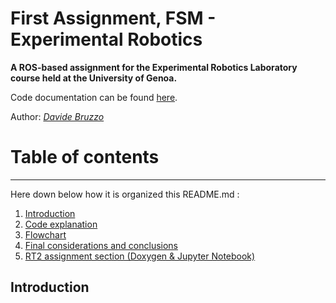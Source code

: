 First Assignment, FSM - Experimental Robotics
================================
**A ROS-based assignment for the Experimental Robotics Laboratory course held at the University of Genoa.**

Code documentation can be found [here](https://davidebruzzo.github.io/assignment_FinalStateMachine/).

Author: [*Davide Bruzzo*](mailto:davide.brzo@gmail.com?subject=[GitHub]%20Source%20Han%20Sans)

# Table of contents
****************************
Here down below how it is organized this README.md :

1. [Introduction](#introduction)
2. [Code explanation](#code)
3. [Flowchart](#flowchart)
4. [Final considerations and conclusions](#issues)
5. [RT2 assignment section (Doxygen & Jupyter Notebook)](#jupy)

## Introduction <a name="introduction"></a>
